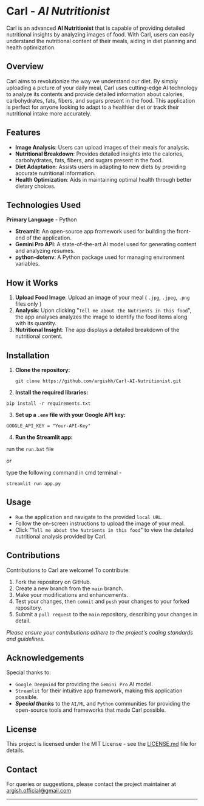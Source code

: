 
# **Carl - _AI Nutritionist_**

Carl is an advanced **AI Nutritionist** that is capable of providing detailed nutritional insights by analyzing images of food. With Carl, users can easily understand the nutritional content of their meals, aiding in diet planning and health optimization.

## **Overview**

Carl aims to revolutionize the way we understand our diet. By simply uploading a picture of your daily meal, Carl uses cutting-edge AI technology to analyze its contents and provide detailed information about calories, carbohydrates, fats, fibers, and sugars present in the food. This application is perfect for anyone looking to adapt to a healthier diet or track their nutritional intake more accurately.

## **Features**

- **Image Analysis**: Users can upload images of their meals for analysis.
- **Nutritional Breakdown**: Provides detailed insights into the calories, carbohydrates, fats, fibers, and sugars present in the food.
- **Diet Adaptation**: Assists users in adapting to new diets by providing accurate nutritional information.
- **Health Optimization**: Aids in maintaining optimal health through better dietary choices.

## **Technologies Used**

**Primary Language** - Python

- **Streamlit**: An open-source app framework used for building the front-end of the application.
- **Gemini Pro API**: A state-of-the-art AI model used for generating content and analyzing resumes.
- **python-dotenv**: A Python package used for managing environment variables.

## **How it Works**

1. **Upload Food Image**: Upload an image of your meal ( `.jpg`, `.jpeg`, `.png` files only )
2. **Analysis**: Upon clicking "`Tell me about the Nutrients in this food`", the app analyses analyzes the image to identify the food items along with its quantity.
3. **Nutritional Insight**: The app displays a detailed breakdown of the nutritional content.


## **Installation**

1. **Clone the repository:**

   `git clone https://github.com/argishh/Carl-AI-Nutritionist.git`

2. **Install the required libraries:**

`pip install -r requirements.txt`

3. **Set up a `.env` file with your Google API key:**

`GOOGLE_API_KEY = "Your-API-Key"`

4. **Run the Streamlit app:**

run the `run.bat` file 

_or_

type the following command in cmd terminal -

`streamlit run app.py`

## **Usage**

- `Run` the application and navigate to the provided `local URL`.
- Follow the on-screen instructions to upload the image of your meal.
- Click "`Tell me about the Nutrients in this food`" to view the detailed nutritional analysis provided by Carl.

## **Contributions**

Contributions to Carl are welcome! To contribute:

1. Fork the repository on GitHub.
2. Create a new branch from the `main` branch.
3. Make your modifications and enhancements.
4. Test your changes, then `commit` and `push` your changes to your forked repository.
5. Submit a `pull request` to the `main` repository, describing your changes in detail.

_Please ensure your contributions adhere to the project's coding standards and guidelines._

## **Acknowledgements**

Special thanks to:
- `Google Deepmind` for providing the `Gemini Pro` AI model.
- `Streamlit` for their intuitive app framework, making this application possible.
- **_Special thanks_** to the `AI/ML` and `Python` communities for providing the open-source tools and frameworks that made Carl possible.

## **License**

This project is licensed under the MIT License - see the [LICENSE.md](LICENSE.md) file for details.

## **Contact**

For queries or suggestions, please contact the project maintainer at [argish.official@gmail.com](mailto:argish.official@gmail.com)

---
